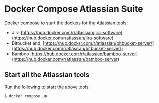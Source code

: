 # Docker Compose Atlassian Suite
Docker compose to start the dockers for the Atlassian tools:
- Jira [https://hub.docker.com/r/atlassian/jira-software](https://hub.docker.com/r/atlassian/jira-software)
- Bitbucket and; [https://hub.docker.com/r/atlassian/bitbucket-server/](https://hub.docker.com/r/atlassian/bitbucket-server/)
- Bamboo [https://hub.docker.com/r/atlassian/bamboo-server](https://hub.docker.com/r/atlassian/bamboo-server)

## Start all the Atlassian tools
Run the following to start the above tools:
```bash
$ docker compose up
```
